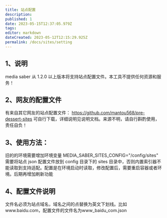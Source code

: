 ```yaml
---
title: 站点配置
description:
published: 1
date: 2023-05-15T12:37:05.979Z
tags:
editor: markdown
dateCreated: 2023-05-12T12:15:29.925Z
permalink: /docs/sites/setting
---
```


## 1、说明

media saber 从 1.2.0 以上版本将支持站点配置文件。本工具不提供任何资源和服务！

## 2、网友的配置文件

有来自其它网友的站点配置文件：
https://github.com/mantou568/pre-dessert-sites
可自行下载，详细说明见说明文档。来源不明，请自行斟酌使用，责任自负！

## 3、使用方法：

旧的的环境需要增加环境变量 MEDIA_SABER_SITES_CONFIG="/config/sites"
需要将站点 json 配置文件放到 config 目录下的 sites 目录中，否则内置索引器不能读取到支持适配。配置是在环境启动时读取，修改配置后，需要重启容器或者环境。后期再增加刷新功能

## 4、配置文件说明

文件名必须为站点域名，域名之间的点替换为英文下划线。比如www.baidu.com，配置文件的文件名为www_baidu_com.json
